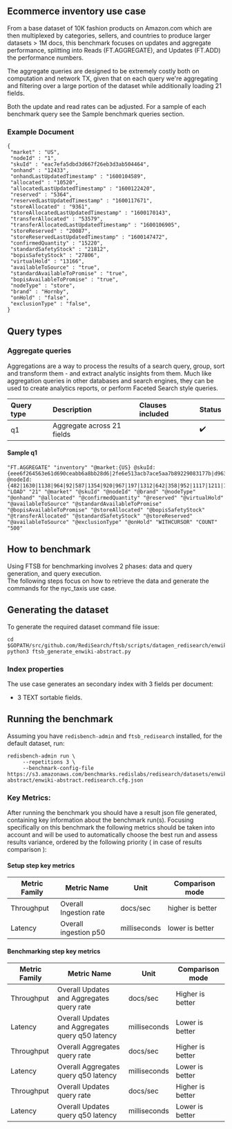 ## Ecommerce inventory use case

From a base dataset of 10K fashion products on Amazon.com which are then multiplexed by categories, sellers, and countries to produce larger datasets > 1M docs, this benchmark focuses on updates and aggregate performance, splitting into Reads (FT.AGGREGATE), and Updates (FT.ADD) the performance numbers. 

The aggregate queries are designed to be extremely costly both on computation and network TX, given that on each query we're aggregating and filtering over a large portion of the dataset while additionally loading 21 fields. 

Both the update and read rates can be adjusted.  For a sample of each benchmark query see the Sample benchmark queries section.

### Example Document

```
{
 "market" : "US",
 "nodeId" : "1",
 "skuId" : "eac7efa5dbd3d667f26eb3d3ab504464",
 "onhand" : "12433",
 "onhandLastUpdatedTimestamp" : "1600104589",
 "allocated" : "10520",
 "allocatedLastUpdatedTimestamp" : "1600122420",
 "reserved" : "5364",
 "reservedLastUpdatedTimestamp" : "1600117671",
 "storeAllocated" : "9361",
 "storeAllocatedLastUpdatedTimestamp" : "1600170143",
 "transferAllocated" : "53579",
 "transferAllocatedLastUpdatedTimestamp" : "1600106905",
 "storeReserved" : "20087",
 "storeReservedLastUpdatedTimestamp" : "1600147472",
 "confirmedQuantity" : "15220",
 "standardSafetyStock" : "21812",
 "bopisSafetyStock" : "27806",
 "virtualHold" : "13166",
 "availableToSource" : "true",
 "standardAvailableToPromise" : "true",
 "bopisAvailableToPromise" : "true",
 "nodeType" : "store",
 "brand" : "Hornby",
 "onHold" : "false",
 "exclusionType" : "false",
}
```

## Query types

### Aggregate queries

Aggregations are a way to process the results of a search query, group, sort and transform them - and extract analytic insights from them. Much like aggregation queries in other databases and search engines, they can be used to create analytics reports, or perform Faceted Search style queries. 

|Query type|Description|Clauses included|Status|
|:---|:---|:---|:---|
|q1| Aggregate across 21 fields | <See sample aggregate query> | :heavy_check_mark:

#### Sample q1
```
"FT.AGGREGATE" "inventory" "@market:{US} @skuId:{eee6f264563e61d690ceabb6a8bb28d6|2fe6e513acb7ace5aa7b89229083177b|d96328b0c08be37483282fed691e4d50|101778de5f9a4c8f134dd9abe60438c7|645963128e1f3df9fa6d6b0532108692|8879776477df76e540c82ca36ebd8b9e|35f998be32160c459d1d7b299e1cd7ec|f15ad197f43696982851a459ea1d98f8|58a29f6572df84c2bde26e473cc6fb0f|25d789a3b0651447a5a292670c971c21|0450c568b52f0e654616eef013d04746|052b9bc93b18747309483128313a2b76|72eeb30838e409980c344ed8608a7768|2953bdb96b2450c28c4ded0f9d30c2fc|d9f74437ffff1b055e79ae86dae2ff49|995777a914a1edb958a0da25b145643b|9aa711b367533c012cb110d7ebca844b|4ea4a1cf2b2136a8ba1c31f2708d8962|a015329569179c7775dcf5ce263330bb|f25ec41379c99e5e4fecfd967af82847|808d68823c96d75ee1ae869b6bb98133|556ac5522c39f050bd8a20767d8e1a4b|65beb05bc8e212af16a20a6970ac7b0c|8aa01bfb947d2aa80e65bc2dc34ec3da|fe62d40eda72db44d39d74f94a1168ff|2131da14a8f4f6d75270bdeb29b926cc|7474cf8f2da17c55263b4b192f18d77b|3e232649e15d7bf87055d30c372e3c8a|6ff572b7a995330f6bfd41a7d139da17|a50caf5a58d8a62571e2186c22c14654|1c2fb56fa30f483e270cb8a5441f7e8b|4b7bb58d0635bbfee6997658db1c1039|e7ac7e1effaa54cc409a09b711659416|42fccdc1368987b8b10486d060504d54|a801a071909b6561962df79b40ef28b0|ffee9727cfb5f53e12dd9d9fca0cf8aa|3a0fec0884138388e4c15ae8efca8d15|bf1143be4c3665e7ef1923428ca96cb4|74d2f09e30529fe19645cdaa86d5a79b|bd9749a58b96ebe1b4e9d66fad08ae7d|bdf9d6874160d07df78424271bdea6d7|d19c9fca1b537ed5bfe6f3ddd1ecd4fb|f157293c89ba2e116475d555992c778a|0eb15184a4050bbfa3bdc0c8789e57bf|25cdbda21e0f7e165c0136a7034e9304|0e3152aba3f7eb9cf2a84c2a0b56150c|76673c4eae2d8ecb09bdb9c880de40ab|d00536420b49a24024d1478353930c08|135c298448acf57a99fb36c785cb812c|1f8bbd31df2ceab3b67c9ac66e4729d3|3b78bdce914b8767a80203adad2f3ec7|8e6623cff18270ec508df41c93cc112a|be5728309319c53188ef6a40e7fe9bbc|808861a3a7355a080e0e1ad3cd51ba3f|8430d6b58ced27973b22c318d9557139|b4cb7a143965035274bb0b7cdf245bf7|27b7e4f72488d6345bdcac8d2a03dbb6|29f0058f73d4aff6008ebb434ca65433|dfbc15b579cfb269c07ecaab8d3c2c6a|227db01ce18777bbf75dd39677bcb38a|b46bd73106737d8c2804d34aa04edcaf|92df5b755346feb7f3b0a93498e363e1|5e1126991cc8cb793549f3e0f199e7c1|9e9c317f3c2e4337d0f85f0ecb0c8a0d|a3b2210b1e090d68dc883ef120a7dcd3|eff388ea4bfddbbdc1b86cd5738f66e7|f69f3a25f851f3f56acfbc1bc2d5029e|dda2d6752683937a8c3cd338ccd034a7|42b2dc99bba449644798be12c197b959|342d2b01ed22bc6a889a4b33949d516f|87132b02061eac84e9261d9635996f8d|9cd7af6fbba4d82159c61183ecc3d8c4|e17d1b120237c88edfa1bfbb4e72cd09|95534049f7431eea318a6018bc1eff3f|4ea4a1cf2b2136a8ba1c31f2708d8962|c89a713edaf634e80ab5fcd349c0035d|7d47627e91b6fa1d313da8151e9d8ffd|7ad3004492c90f1cff628097ac52303b|a20b236a5a7e92515ba07d91bf32c0ab|227b29472146ddbe9cabd9d98ad453c5|a9a5ca5c6241deb0c809d006ee3ae26b|eeadf21a379a4c1d47eaf674b5ba321b|c94992bd3a1075962c5c566187826ce5|65a69f7accc778a9f7d576f45701d8ac|e67c3eb27ed74448111e9c8686606ddb|2657a9d69f0a695f23f6e227dc559eb8|76c13e372a882b41dd5232ef198bf886|cf8cbdc12ebc3f75dc145f2b665b429b|ee68a4d2e5ea7b6cc03a2634bac2f58e|a6ba5e11b1d3414e5d624448f2fc2e1f|59045d3273dd03bef983f4f0eefcb31b|c98df0aee64e88a3a2cb9a9b530fe72e|89ea26d69fe164bc4c96c0fd3a61b84c|555c900756b846482ed5821ee37e412d|1affc5987967a343ecf4aaff9e3d43c0|a904949d92b880508aa0ca19827db3a7|bae24935ccf8743d4e2a77a6d1df04ae|584acaeb3b2b569637f2dab72eb39b23|416e1c8974407729c41983cbfe08d3a1|33e64eaacbfc53e484f46fd4f79d3c5e} @nodeId:{482|1630|1138|964|92|587|1354|920|967|197|1312|642|358|952|1117|1211|1308|344|1532|1280|1109|1663|638|769|455|1032|233|527|417|127|1521|1447|614|208|329|1009|1632|1005|1260|1581|652|1012|1458|366|1438|1154|763|1017|248|1639|196|1073|39|297|1692|1304|1598|451|708|570|21|30|1344|1209|492|1316|524|508|1413|1499|538|1698|218|147|1184|277|5|1182|955|774|417|1378|845|835|475|667|653|288|1042|852|1059|1568|674|1162|917|942|1147|976|1306|325}" "LOAD" "21" "@market" "@skuId" "@nodeId" "@brand" "@nodeType" "@onhand" "@allocated" "@confirmedQuantity" "@reserved" "@virtualHold" "@availableToSource" "@standardAvailableToPromise" "@bopisAvailableToPromise" "@storeAllocated" "@bopisSafetyStock" "@transferAllocated" "@standardSafetyStock" "@storeReserved" "@availableToSource" "@exclusionType" "@onHold" "WITHCURSOR" "COUNT" "500"
```

## How to benchmark

Using FTSB for benchmarking involves 2 phases: data and query generation, and query execution.  
The following steps focus on how to retrieve the data and generate the commands for the nyc_taxis use case. 

## Generating the dataset

To generate the required dataset command file issue:
```
cd $GOPATH/src/github.com/RediSearch/ftsb/scripts/datagen_redisearch/enwiki_abstract
python3 ftsb_generate_enwiki-abstract.py 
```

### Index properties
The use case generates an secondary index with 3 fields per document:
- 3 TEXT sortable fields.

## Running the benchmark

Assuming you have `redisbench-admin` and `ftsb_redisearch` installed, for the default dataset, run:

```
redisbench-admin run \
     --repetitions 3 \
     --benchmark-config-file https://s3.amazonaws.com/benchmarks.redislabs/redisearch/datasets/enwiki-abstract/enwiki-abstract.redisearch.cfg.json
```

### Key Metrics:
After running the benchmark you should have a result json file generated, containing key information about the benchmark run(s).
Focusing specifically on this benchmark the following metrics should be taken into account and will be used to automatically choose the best run and assess results variance, ordered by the following priority ( in case of results comparison ):

#### Setup step key metrics
| Metric Family | Metric Name            | Unit         | Comparison mode  |
|---------------|------------------------|--------------|------------------|
| Throughput    | Overall Ingestion rate | docs/sec     | higher is better |
| Latency       | Overall ingestion p50  | milliseconds | lower is better  |

#### Benchmarking step key metrics
| Metric Family | Metric Name            | Unit         | Comparison mode  |
|---------------|------------------------|--------------|------------------|
| Throughput | Overall Updates and Aggregates query rate | docs/sec | Higher is better | 
| Latency | Overall Updates and Aggregates query q50 latency | milliseconds | Lower is better | 
| Throughput | Overall Aggregates query rate | docs/sec | Higher is better | 
| Latency | Overall Aggregates query q50 latency | milliseconds | Lower is better | 
| Throughput | Overall Updates query rate | docs/sec | Higher is better | 
| Latency | Overall Updates query q50 latency | milliseconds | Lower is better | 